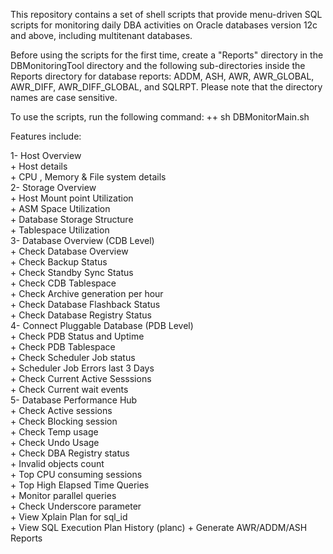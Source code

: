 This repository contains a set of shell scripts that provide menu-driven SQL scripts for monitoring daily DBA activities on Oracle databases version 12c and above, including multitenant databases.

Before using the scripts for the first time, create a "Reports" directory in the DBMonitoringTool directory and the following sub-directories inside the Reports directory for database reports: ADDM, ASH, AWR, AWR_GLOBAL, AWR_DIFF, AWR_DIFF_GLOBAL, and SQLRPT. Please note that the directory names are case sensitive.

To use the scripts, run the following command:
++
sh DBMonitorMain.sh

Features include:

1- Host Overview                             
	+ Host details                           
	+ CPU , Memory & File system  details	
2- Storage Overview                          
    + Host Mount point Utilization           
    + ASM Space Utilization                  
    + Database Storage Structure             
    + Tablespace Utilization                 
3- Database Overview (CDB Level)             
    + Check Database Overview                
    + Check Backup Status                    
    + Check Standby Sync Status              
    + Check CDB Tablespace                   
    + Check Archive generation per hour      
    + Check Database Flashback Status        
    + Check Database Registry Status		
4- Connect Pluggable Database (PDB Level)    
    + Check PDB Status and Uptime            
    + Check PDB Tablespace                   
    + Check Scheduler Job  status            
    + Scheduler Job Errors last 3 Days       
    + Check Current Active Sesssions         
    + Check Current wait events              
5- Database Performance Hub                  
    + Check Active sessions                  
    + Check Blocking session                 
    + Check Temp usage                       
    + Check Undo Usage                       
    + Check DBA Registry status              
    + Invalid objects count                  
    + Top CPU consuming sessions             
    + Top High Elapsed Time Queries          
    + Monitor parallel queries               
    + Check Underscore parameter             
    + View Xplain Plan for sql_id            
    + View SQL Execution Plan History (planc)
    + Generate AWR/ADDM/ASH Reports 
               




